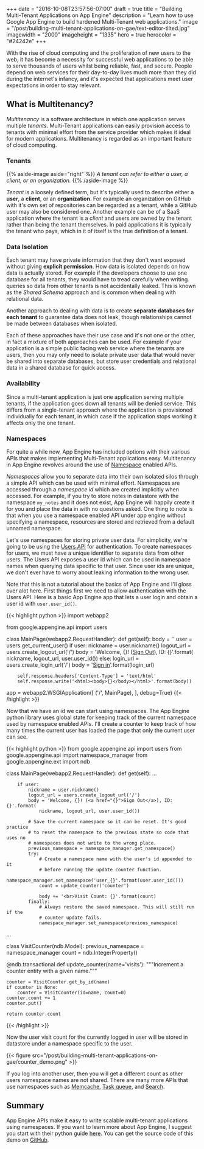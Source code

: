 +++
date = "2016-10-08T23:57:56-07:00"
draft = true
title = "Building Multi-Tenant Applications on App Engine"
description = "Learn how to use Google App Engine to build hardened Multi-Tenant web applications."
image = "/post/building-multi-tenant-applications-on-gae/text-editor-tilted.jpg"
imagewidth = "2000"
imageheight = "1335"
hero = true
herocolor = "#24242e"
+++

With the rise of cloud computing and the proliferation of new users to the web, it has become a
necessity for successful web applications to be able to serve thousands of users whilst being
reliable, fast, and secure. People depend on web services for their day-to-day lives much more than
they did during the internet's infancy, and it's expected that applications meet user expectations
in order to stay relevant.

<!--more-->

## What is Multitenancy?

*Multitenancy* is a software architecture in which one application serves multiple *tenants*.
Multi-Tenant applications can easily provision access to tenants with minimal effort from the
service provider which makes it ideal for modern applications. Multitenancy is regarded as an
important feature of cloud computing.

### Tenants

{{% aside-image aside="right" %}}
*A tenant can refer to either a user, a client, or an organization.*
{{% /aside-image %}}

*Tenant* is a loosely defined term, but it's typically used to describe either a **user**, a
**client**, or an **organization**. For example an organization on GitHub with it's own set of
repositories can be regarded as a tenant, while a GitHub user may also be considered one. Another
example can be of a SaaS application where the tenant is a *client* and users are owned by the
tenant rather than being the tenant themselves. In paid applications it is typically the tenant who
pays, which in it of itself is the true definition of a tenant.

### Data Isolation

Each tenant may have private information that they don't want exposed without giving **explicit
permission**. How data is isolated depends on how data is actually stored. For example if the
developers choose to use one database for all tenants, they would have to tread carefully when
writing queries so data from other tenants is not accidentally leaked. This is known as the *Shared
Schema* approach and is common when dealing with relational data.

Another approach to dealing with data is to create **separate databases for each tenant** to
guarantee data does not leak, though relationships cannot be made between databases when isolated.

Each of these approaches have their use case and it's not one or the other, in fact a mixture of
both approaches can be used. For example if your application is a simple public facing web service
where the tenants are users, then you may only need to isolate private user data that would never be
shared into separate databases, but store user credentials and relational data in a shared database
for quick access.

### Availability

Since a multi-tenant application is just one application serving multiple tenants, if the
application goes down all tenants will be denied service. This differs from a single-tenant approach
where the application is provisioned individually for each tenant, in which case if the application
stops working it affects only the one tenant.

### Namespaces

For quite a while now, App Engine has included options with their various APIs that makes
implementing Multi-Tenant applications easy. Multitenancy in App Engine revolves around the use of
[Namespace](https://cloud.google.com/appengine/docs/python/multitenancy/) enabled APIs.

*Namespaces* allow you to separate data into their own isolated silos through a simple API which can
be used with minimal effort. Namespaces are accessed through a *namespace id* which are created
implicitly when accessed. For example, if you try to store notes in datastore with the namespace
`my_notes` and it does not exist, App Engine will happily create it for you and place the data in
with no questions asked. One thing to note is that when you use a namespace enabled API under app
engine without specifying a namespace, resources are stored and retrieved from a default unnamed
namespace.

Let's use namespaces for storing private user data. For simplicity, we're going to be using the
[Users API](https://cloud.google.com/appengine/docs/python/users/) for authentication. To create
namespaces for users, we must have a unique identifier to separate data from other users. The Users
API exposes a user id which can be used in namespace names when querying data specific to that user.
Since user ids are unique, we don't ever have to worry about leaking information to the wrong user.

Note that this is not a tutorial about the basics of App Engine and I'll gloss over alot here. First
things first we need to allow authentication with the Users API. Here is a basic App Engine app that
lets a user login and obtain a user id with `user.user_id()`.

{{< highlight python >}}
import webapp2

from google.appengine.api import users

class MainPage(webapp2.RequestHandler):
    def get(self):
        body = ''
        user = users.get_current_user()
        if user:
            nickname = user.nickname()
            logout_url = users.create_logout_url('/')
            body = 'Welcome, {}! (<a href="{}">Sign Out</a>), ID: {}'.format(
                nickname, logout_url, user.user_id())
        else:
            login_url = users.create_login_url('/')
            body = '<a href="{}">Sign in</a>'.format(login_url)

        self.response.headers['Content-Type'] = 'text/html'
        self.response.write('<html><body>{}</body></html>'.format(body))

app = webapp2.WSGIApplication([
    ('/', MainPage),
], debug=True)
{{< /highlight >}}

Now that we have an id we can start using namespaces. The App Engine python library uses global
state for keeping track of the current namespace used by namespace enabled APIs. I'll create a
counter to keep track of how many times the current user has loaded the page that only the current
user can see.

{{< highlight python >}}
from google.appengine.api import users
from google.appengine.api import namespace_manager
from google.appengine.ext import ndb

class MainPage(webapp2.RequestHandler):
    def get(self):
        ...

        if user:
            nickname = user.nickname()
            logout_url = users.create_logout_url('/')
            body = 'Welcome, {}! (<a href="{}">Sign Out</a>), ID: {}'.format(
                nickname, logout_url, user.user_id())

            # Save the current namespace so it can be reset. It's good practice
            # to reset the namespace to the previous state so code that uses no
            # namespaces does not write to the wrong place.
            previous_namespace = namespace_manager.get_namespace()
            try:
                # Create a namespace name with the user's id appended to it
                # before running the update counter function.
                namespace_manager.set_namespace('user_{}'.format(user.user_id()))
                count = update_counter('counter')

                body += '<br>Visit Count: {}'.format(count)
            finally:
                # Always restore the saved namespace. This will still run if the
                # counter update fails.
                namespace_manager.set_namespace(previous_namespace)

...

class VisitCounter(ndb.Model):
    previous_namespace = namespace_manager
    count = ndb.IntegerProperty()

@ndb.transactional
def update_counter(name='visits'):
    """Increment a counter entity with a given name."""

    counter = VisitCounter.get_by_id(name)
    if counter is None:
        counter = VisitCounter(id=name, count=0)
    counter.count += 1
    counter.put()

    return counter.count
{{< /highlight >}}

Now the user visit count for the currently logged in user will be stored in datastore under a
namespace specific to the user.

{{< figure src="/post/building-multi-tenant-applications-on-gae/counter_demo.png" >}}

If you log into another user, then you will get a different count as other users namespace names are
not shared. There are many more APIs that use namespaces such as
[Memcache](https://cloud.google.com/appengine/docs/python/multitenancy/multitenancy#Python_Using_namespaces_with_the_Memcache),
[Task queue](https://cloud.google.com/appengine/docs/python/multitenancy/multitenancy#Python_Using_namespaces_with_the_Task_Queue),
and [Search](https://cloud.google.com/appengine/docs/python/multitenancy/multitenancy#Python_Using_namespaces_with_Search).

## Summary

App Engine APIs make it easy to write scalable multi-tenant applications using namespaces. If you
want to learn more about App Engine, I suggest you start with their python guide
[here](https://cloud.google.com/appengine/docs/python/). You can get the source code of this demo on
[GitHub](https://github.com/Reshurum/appengine-namespace-demo).
